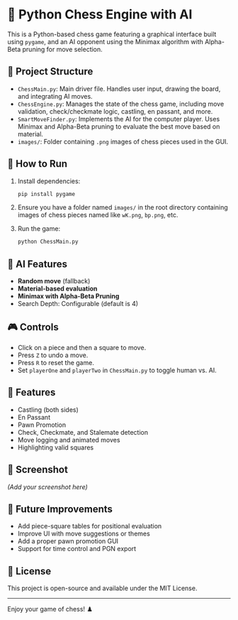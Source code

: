 # 🧠 Python Chess Engine with AI

This is a Python-based chess game featuring a graphical interface built using `pygame`, and an AI opponent using the Minimax algorithm with Alpha-Beta pruning for move selection.

## 📁 Project Structure

- `ChessMain.py`: Main driver file. Handles user input, drawing the board, and integrating AI moves.
- `ChessEngine.py`: Manages the state of the chess game, including move validation, check/checkmate logic, castling, en passant, and more.
- `SmartMoveFinder.py`: Implements the AI for the computer player. Uses Minimax and Alpha-Beta pruning to evaluate the best move based on material.
- `images/`: Folder containing `.png` images of chess pieces used in the GUI.

## 🚀 How to Run

1. Install dependencies:
   ```bash
   pip install pygame
   ```

2. Ensure you have a folder named `images/` in the root directory containing images of chess pieces named like `wK.png`, `bp.png`, etc.

3. Run the game:
   ```bash
   python ChessMain.py
   ```

## 🧠 AI Features

- **Random move** (fallback)
- **Material-based evaluation**
- **Minimax with Alpha-Beta Pruning**
- Search Depth: Configurable (default is 4)

## 🎮 Controls

- Click on a piece and then a square to move.
- Press `Z` to undo a move.
- Press `R` to reset the game.
- Set `playerOne` and `playerTwo` in `ChessMain.py` to toggle human vs. AI.

## 🏁 Features

- Castling (both sides)
- En Passant
- Pawn Promotion
- Check, Checkmate, and Stalemate detection
- Move logging and animated moves
- Highlighting valid squares

## 📸 Screenshot

*(Add your screenshot here)*

## 🧩 Future Improvements

- Add piece-square tables for positional evaluation
- Improve UI with move suggestions or themes
- Add a proper pawn promotion GUI
- Support for time control and PGN export

## 📜 License

This project is open-source and available under the MIT License.

---

Enjoy your game of chess! ♟️
